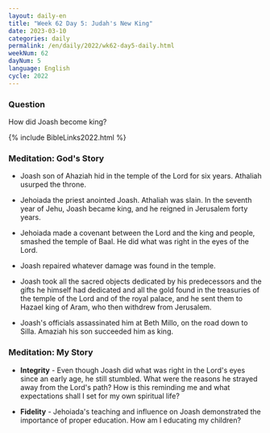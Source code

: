 ```yaml
---
layout: daily-en
title: "Week 62 Day 5: Judah's New King"
date: 2023-03-10
categories: daily
permalink: /en/daily/2022/wk62-day5-daily.html
weekNum: 62
dayNum: 5
language: English
cycle: 2022
---
```

### Question     
How did Joash become king?

{% include BibleLinks2022.html %} 

### Meditation: God's Story   
+ Joash son of Ahaziah hid in the temple of the Lord for six years. Athaliah usurped the throne. 

+ Jehoiada the priest anointed Joash. Athaliah was slain. In the seventh year of Jehu, Joash became king, and he reigned in Jerusalem forty years. 

+ Jehoiada made a covenant between the Lord and the king and people, smashed the temple of Baal. He did what was right in the eyes of the Lord. 

+ Joash repaired whatever damage was found in the temple. 

+ Joash took all the sacred objects dedicated by his predecessors and the gifts he himself had dedicated and all the gold found in the treasuries of the temple of the Lord and of the royal palace, and he sent them to Hazael king of Aram, who then withdrew from Jerusalem. 

+ Joash's officials assassinated him at Beth Millo, on the road down to Silla. Amaziah his son succeeded him as king. 

### Meditation: My Story   
+ **Integrity** - Even though Joash did what was right in the Lord's eyes since an early age, he still stumbled. What were the reasons he strayed away from the Lord's path? How is this reminding me and what expectations shall I set for my own spiritual life? 

+ **Fidelity** - Jehoiada's teaching and influence on Joash demonstrated the importance of proper education. How am I educating my children? 
